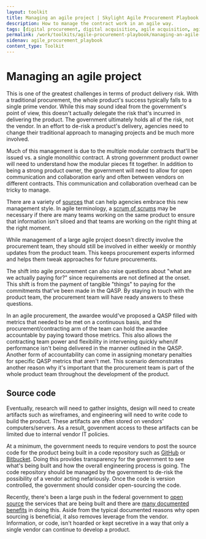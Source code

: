 ```yaml
---
layout: toolkit
title: Managing an agile project | Skylight Agile Procurement Playbook
description: How to manage the contract work in an agile way.
tags: [digital procurement, digital acquisition, agile acquisition, agile procurement, guide]
permalink: /work/toolkits/agile-procurement-playbook/managing-an-agile-project/
sidenav: agile_procurement_playbook
content_type: Toolkit
---
```


# Managing an agile project

This is one of the greatest challenges in terms of product delivery risk. With a traditional procurement, the whole product's success typically falls to a single prime vendor. While this may sound ideal from the government's point of view, this doesn't actually delegate the risk that's incurred in delivering the product. The government ultimately holds all of the risk, not the vendor. In an effort to de-risk a product's delivery, agencies need to change their traditional approach to managing projects and be much more involved.

Much of this management is due to the multiple modular contracts that'll be issued vs. a single monolithic contract. A strong government product owner will need to understand how the modular pieces fit together. In addition to being a strong product owner, the government will need to allow for open communication and collaboration early and often between vendors on different contracts. This communication and collaboration overhead can be tricky to manage.

There are a variety of [sources](https://www.amazon.com/Team-Teams-Rules-Engagement-Complex/dp/1591847486) that can help agencies embrace this new management style. In agile terminology, a [scrum of scrums](https://www.agilest.org/scaled-agile/scrum-of-scrums/) may be necessary if there are many teams working on the same product to ensure that information isn't siloed and that teams are working on the right thing at the right moment.

While management of a large agile project doesn't directly involve the procurement team, they should still be involved in either weekly or monthly updates from the product team. This keeps procurement experts informed and helps them tweak approaches for future procurements.

The shift into agile procurement can also raise questions about "what are we actually paying for?" since requirements are not defined at the onset. This shift is from the payment of tangible "things" to paying for the commitments that've been made in the QASP. By staying in touch with the product team, the procurement team will have ready answers to these questions.

In an agile procurement, the awardee would've proposed a QASP filled with metrics that needed to be met on a continuous basis, and the procurement/contracting arm of the team can hold the awardee accountable by paying toward those metrics. This also allows the contracting team power and flexibility in intervening quickly when/if performance isn't being delivered in the manner outlined in the QASP. Another form of accountability can come in assigning monetary penalties for specific QASP metrics that aren't met. This scenario demonstrates another reason why it's important that the procurement team is part of the whole product team throughout the development of the product.

## Source code

Eventually, research will need to gather insights, design will need to create artifacts such as wireframes, and engineering will need to write code to build the product. These artifacts are often stored on vendors' computers/servers. As a result, govenment access to these artifacts can be limited due to internal vendor IT policies.

At a minimum, the government needs to require vendors to post the source code for the product being built in a code repository such as [GitHub](https://github.com/) or [Bitbucket](https://bitbucket.org/). Doing this provides transparency for the government to see what's being built and how the overall engineering process is going. The code repository should be managed by the government to de-risk the possibility of a vendor acting nefariously. Once the code is version controlled, the government should consider open-sourcing the code.

Recently, there's been a large push in the federal government to [open source](https://code.gov/) the services that are being built and there are [many documented benefits](https://18f.gsa.gov/2015/01/16/open-source-for-good-government/) in doing this. Aside from the typical documented reasons why open sourcing is beneficial, it also removes leverage from the vendor. Information, or code, isn't hoarded or kept secretive in a way that only a single vendor can continue to develop a product.

